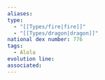 ```yaml
---
aliases: 
type:
  - "[[Types/fire|fire]]"
  - "[[Types/dragon|dragon]]"
national dex number: 776
tags:
  - Alola
evolution line: 
associated:
---
```

